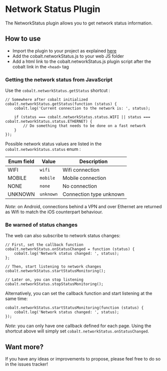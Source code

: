 # Network Status Plugin

The NetworkStatus plugin allows you to get network status information.

## How to use

* Import the plugin to your project as explained [here](https://github.com/cobaltians/cobalt/wiki/Plugins-usage)
* Add the cobalt.networkStatus.js to your web JS folder
* Add a html link to the cobalt.networkStatus.js plugin script after the cobalt link in the `<head>` tag

### Getting the network status from JavaScript

Use the `cobalt.networkStatus.getStatus` shortcut :

    // Somewhere after cobalt initialized
    cobalt.networkStatus.getStatus(function (status) {
        cobalt.log('Current connection to the network is: ', status);

        if (status === cobalt.networkStatus.status.WIFI || status === cobalt.networkStatus.status.ETHERNET) {
            // Do something that needs to be done on a fast network
        }
    });

Possible network status values are listed in the `cobalt.networkStatus.status` enum :

| Enum field | Value | Description |
| ---------- | ----- | ----------- |
| WIFI | `wifi` | Wifi connection |
| MOBILE | `mobile` | Mobile connection |
| NONE | `none` | No connection |
| UNKNOWN | `unknown` | Connection type unknown |

*Note*: on Android, connections behind a VPN and over Ethernet are returned as Wifi to match the iOS counterpart behaviour.

### Be warned of status changes

The web can also subscribe to network status changes:

    // First, set the callback function
    cobalt.networkStatus.onStatusChanged = function (status) {
        cobalt.log('Network status changed: ', status);
    };

    // Then, start listening to network changes
    cobalt.networkStatus.startStatusMonitoring();

    // Later on, you can stop listening
    cobalt.networkStatus.stopStatusMonitoring();

Alternatively, you can set the callback function and start listening at the same time:

    cobalt.networkStatus.startStatusMonitoring(function (status) {
        cobalt.log('Network status changed: ', status);
    });

*Note*: you can only have one callback defined for each page. Using the shortcut above will simply set `cobalt.networkStatus.onStatusChanged`.

## Want more?

If you have any ideas or improvements to propose, please feel free to do so in the issues tracker!

